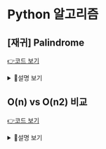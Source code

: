 # Python 알고리즘

## [재귀] Palindrome

[👉코드 보기](palindrome.py)

<details><summary>🔻설명 보기</summary>

- 좌우가 대칭인 문자열을 palindrome이라 한다 (예: radar, 1122, madam, a, 빈 문자열 등)
  - 문자열을 구성하는 문자는 영어 대문자와 소문자이며, 대문자와 소문자는 구별하지 않는다. (예: Radars palindrome)
  - 문자열이 여러 단어로 구성된 하나의 문장일 수도 있다. (예: I am AI 라면 공백을 모두 제거한 IamAI 문자열이 palindrome인지 아닌지를 검사해야 한다.)

---

- 길이가 `k`인 문자열 `s`에 대해, `s[0] == s[k-1]` 이어야 하고, `s[1]...s[k-2]` 까지가 다시 palindrome이면 `s`가 palindrome이 된다. 즉, 재귀적인 방법으로 문자열이
palindrome인지 검사할 수 있다.

- 재귀 함수 **palindrome(s, left, right)** 를 작성한다 (문자열 `s`의 `s[left]...s[right]` 이 palindrome이면 `True`, 아니면 `False` 리턴)
  - [주의1] 반드시 재귀함수로 작성해야 함
  - [주의2] 입력 문자열의 길이는 0 이상임. (그래서 빈 문자열도 입력 가능함. 빈 문자열은 palindrome임.)

### 입출력 예시

입력 1

```shell script
radar
```

출력 1

```shell script
True
```

입력 2

```shell script
salsa
```

출력 2

```shell script
False
```

입력 3

```shell script
Rats live on no evil star
```

출력 3

```shell script
True
```

</details>

## O(n) vs O(n2) 비교

[👉코드 보기](on_vs_on2.py)

<details><summary>🔻설명 보기</summary>

다항식 계산으로 O(n) 시간 비교

- `f(x) = a0x^0 + a1x^1 + ... + a(n-1)n^(x-1) • 
- 위의 식은 전형적인 `n-1` 차 다항식이다
- 다항식의 `n`개의 계수(coefficient)가 리스트 `A`에 저장되어 있다고 하자
- **evaluate_n2(A, x)**:
  - `f(x)`를 계산하고 그 값을 리턴하는 데, `O(n^2)` 시간의 계산이 필요한 함수
- **evaluate_n(A, x)** :
  - `f(x)`를 계산하고 그 값을 리턴하는 데, `O(n)` 시간의 계산이 필요한 함수

### 실행시간 측정하기

1. import time
2. time.clock() 함수는 현재 clock 시간을 알려준다.
3. 함수 `f(x)`의 시간을 측정하고 싶다면 다음과 같이 한다.

```python
import time
before = time.clock()   # 현재 시간을 얻는다.
f(x)                    # 함수 f를 호출한다.
after = time.clock()    # 현재 시간을 얻는다.
print(after - before)   # 함수 호출 전과 후의 시간 차이 (= 함수 수행시간)
```

다항식 계산을 위한 두 가지 버전 시간 측정해 보기

1. 입력 크기 `n` 을 `input` 받은 후, `n-1` 차 다항식의 `n`개의 **계수**를 랜덤 생성하여 리스트 `A`에 저장함.
   - `random` 모듈을 `import`한 후, `randint(-999, 999)`을 호출하여 랜덤 정수를 `n`개 생성하면 됨
2. x 값을 `randint(-99, 99)`을 호출하여 생성함
3. 두 함수 `evaluate_n2(A, x)`과 `evaluate_n(A, x)` 을 작성하여 각각 호출함
4. 위의 실행시간 측정 방법을 이용하여 두 함수의 실행시간을 각각 측정하여 출력함\

</details>
